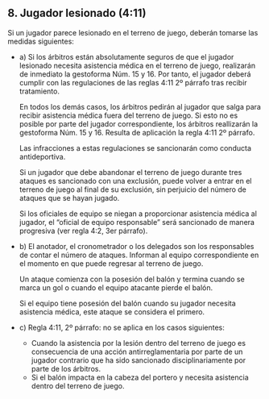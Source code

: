 ## 8. Jugador lesionado (4:11)

Si un jugador parece lesionado en el terreno de juego, deberán
tomarse las medidas siguientes:

- a) Si los árbitros están absolutamente seguros de que el jugador
  lesionado necesita asistencia médica en el terreno de juego,
  realizarán de inmediato la gestoforma Núm. 15 y 16. Por
  tanto, el jugador deberá cumplir con las regulaciones de las
  reglas 4:11 2º párrafo tras recibir tratamiento.

  En todos los demás casos, los árbitros pedirán al jugador
  que salga para recibir asistencia médica fuera del terreno
  de juego. Si esto no es posible por parte del jugador
  correspondiente, los árbitros reallizarán la gestoforma Núm.
  15 y 16. Resulta de aplicación la regla 4:11 2º párrafo.

  Las infracciones a estas regulaciones se sancionarán como
  conducta antideportiva.

  Si un jugador que debe abandonar el terreno de juego
  durante tres ataques es sancionado con una exclusión,
  puede volver a entrar en el terreno de juego al final de su
  exclusión, sin perjuicio del número de ataques que se hayan
  jugado.

  Si los oficiales de equipo se niegan a proporcionar asistencia
  médica al jugador, el “oficial de equipo responsable” será
  sancionado de manera progresiva (ver regla 4:2, 3er párrafo).

- b) El anotador, el cronometrador o los delegados son los
  responsables de contar el número de ataques. Informan
  al equipo correspondiente en el momento en que puede
  regresar al terreno de juego.

  Un ataque comienza con la posesión del balón y termina
  cuando se marca un gol o cuando el equipo atacante pierde
  el balón.

  Si el equipo tiene posesión del balón cuando su jugador
  necesita asistencia médica, este ataque se considera el
  primero.

- c) Regla 4:11, 2º párrafo: no se aplica en los casos siguientes:
  - Cuando la asistencia por la lesión dentro del terreno de
    juego es consecuencia de una acción antirreglamentaria
    por parte de un jugador contrario que ha sido sancionado
    disciplinariamente por parte de los árbitros.
  - Si el balón impacta en la cabeza del portero y necesita
    asistencia dentro del terreno de juego.
